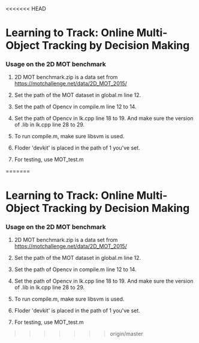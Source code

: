 <<<<<<< HEAD
# Learning to Track: Online Multi-Object Tracking by Decision Making

### Usage on the 2D MOT benchmark

1. 2D MOT benchmark.zip is a data set from https://motchallenge.net/data/2D_MOT_2015/

2. Set the path of the MOT dataset in global.m line 12.

3. Set the path of Opencv in compile.m line 12 to 14.

4. Set the path of Opencv in lk.cpp line 18 to 19. And make sure the version of .lib in lk.cpp line 28 to 29.

5. To run compile.m, make sure libsvm is used.

6. Floder 'devkit' is placed in the path of 1 you've set. 

7. For testing, use MOT_test.m


=======
# Learning to Track: Online Multi-Object Tracking by Decision Making

### Usage on the 2D MOT benchmark

1. 2D MOT benchmark.zip is a data set from https://motchallenge.net/data/2D_MOT_2015/

2. Set the path of the MOT dataset in global.m line 12.

3. Set the path of Opencv in compile.m line 12 to 14.

4. Set the path of Opencv in lk.cpp line 18 to 19. And make sure the version of .lib in lk.cpp line 28 to 29.

5. To run compile.m, make sure libsvm is used.

6. Floder 'devkit' is placed in the path of 1 you've set. 

7. For testing, use MOT_test.m


>>>>>>> origin/master

